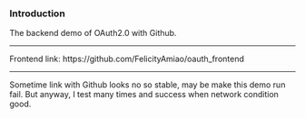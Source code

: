 ### Introduction
The backend demo of OAuth2.0 with Github.
<hr>
Frontend link: 
<link>https://github.com/FelicityAmiao/oauth_frontend</link>
<hr>
Sometime link with Github looks no so stable, may be make this demo run fail. But anyway, I test many times and success when network condition good.
